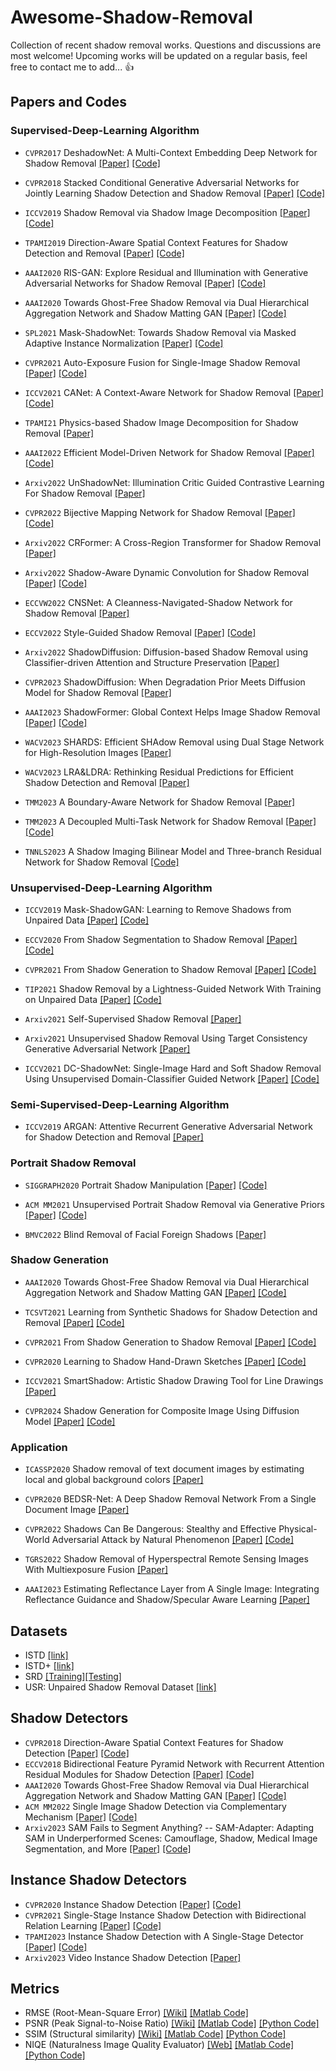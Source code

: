 # Awesome-Shadow-Removal
Collection of recent shadow removal works. Questions and discussions are most welcome! Upcoming works will be updated on a regular basis, feel free to contact me to add... :thumbsup:

## Papers and Codes

### Supervised-Deep-Learning Algorithm 

* `CVPR2017` DeshadowNet: A Multi-Context Embedding Deep Network for Shadow Removal [[Paper]](https://openaccess.thecvf.com/content_cvpr_2017/papers/Qu_DeshadowNet_A_Multi-Context_CVPR_2017_paper.pdf) [[Code]](https://github.com/zylix666/DeshadowNet)

* `CVPR2018` Stacked Conditional Generative Adversarial Networks for Jointly Learning Shadow Detection and Shadow Removal [[Paper]](https://arxiv.org/pdf/1712.02478v1.pdf) [[Code]](https://github.com/IsHYuhi/ST-CGAN_Stacked_Conditional_Generative_Adversarial_Networks)

* `ICCV2019` Shadow Removal via Shadow Image Decomposition [[Paper]](https://openaccess.thecvf.com/content_ICCV_2019/papers/Le_Shadow_Removal_via_Shadow_Image_Decomposition_ICCV_2019_paper.pdf) [[Code]](https://github.com/cvlab-stonybrook/SID)

* `TPAMI2019` Direction-Aware Spatial Context Features for Shadow Detection and Removal [[Paper]](https://arxiv.org/pdf/1805.04635.pdf) [[Code]](https://github.com/xw-hu/DSC)

* `AAAI2020` RIS-GAN: Explore Residual and Illumination with Generative Adversarial Networks for Shadow Removal [[Paper]](http://www.chengjianglong.com/publications/RISGAN_AAAI.pdf) [[Code]](https://github.com/zhling2020/RIS-GAN)

* `AAAI2020` Towards Ghost-Free Shadow Removal via Dual Hierarchical Aggregation Network and Shadow Matting GAN [[Paper]](https://ojs.aaai.org/index.php/AAAI/article/view/6695) [[Code]](https://github.com/vinthony/ghost-free-shadow-removal)

* `SPL2021` Mask-ShadowNet: Towards Shadow Removal via Masked Adaptive Instance Normalization [[Paper]](https://ieeexplore.ieee.org/document/9408351) [[Code]](https://github.com/penguinbing/Mask-ShadowNet)

* `CVPR2021` Auto-Exposure Fusion for Single-Image Shadow Removal [[Paper]](https://openaccess.thecvf.com/content/CVPR2021/html/Fu_Auto-Exposure_Fusion_for_Single-Image_Shadow_Removal_CVPR_2021_paper.html) [[Code]](https://github.com/tsingqguo/exposure-fusion-shadow-removal)

* `ICCV2021` CANet: A Context-Aware Network for Shadow Removal [[Paper]](https://arxiv.org/pdf/2108.09894.pdf) [[Code]](https://github.com/Zipei-Chen/CANet)

* `TPAMI21` Physics-based Shadow Image Decomposition for Shadow Removal [[Paper]](https://arxiv.org/pdf/2012.13018.pdf)

* `AAAI2022` Efficient Model-Driven Network for Shadow Removal [[Paper]](https://ojs.aaai.org/index.php/AAAI/article/view/20276) [[Code]](https://github.com/zhuyr97/AAAI2022_Unfolding_Network_Shadow_Removal)

* `Arxiv2022` UnShadowNet: Illumination Critic Guided Contrastive Learning For Shadow Removal [[Paper]](https://arxiv.org/pdf/2203.15441v1.pdf)
* `CVPR2022` Bijective Mapping Network for Shadow Removal [[Paper]](https://openaccess.thecvf.com/content/CVPR2022/papers/Zhu_Bijective_Mapping_Network_for_Shadow_Removal_CVPR_2022_paper.pdf) [[Code]]( https://github.com/KevinJ-Huang/BMNet)
* `Arxiv2022` CRFormer: A Cross-Region Transformer for Shadow Removal [[Paper]](https://arxiv.org/pdf/2207.01600.pdf)  
* `Arxiv2022` Shadow-Aware Dynamic Convolution for Shadow Removal [[Paper]](https://arxiv.org/pdf/2205.04908.pdf) [[Code]]( https://github.com/xuyimin0926/SADC) 
* `ECCVW2022` CNSNet: A Cleanness-Navigated-Shadow Network for Shadow Removal [[Paper]](https://arxiv.org/pdf/2209.02174.pdf) 
* `ECCV2022` Style-Guided Shadow Removal [[Paper]](https://www.ecva.net/papers/eccv_2022/papers_ECCV/papers/136790353.pdf) [[Code]](https://github.com/jinwan1994/SG-ShadowNet)
* `Arxiv2022` ShadowDiffusion: Diffusion-based Shadow Removal using Classifier-driven Attention and Structure Preservation [[Paper]](https://arxiv.org/pdf/2211.08089.pdf)   
* `CVPR2023` ShadowDiffusion: When Degradation Prior Meets Diffusion Model for Shadow Removal [[Paper]](https://arxiv.org/pdf/2212.04711.pdf)
* `AAAI2023` ShadowFormer: Global Context Helps Image Shadow Removal [[Paper]](https://arxiv.org/pdf/2302.01650.pdf) [[Code]](https://github.com/GuoLanqing/ShadowFormer)
* `WACV2023` SHARDS: Efficient SHAdow Removal using Dual Stage Network for
High-Resolution Images [[Paper]](https://openaccess.thecvf.com/content/WACV2023/papers/Sen_SHARDS_Efficient_Shadow_Removal_Using_Dual_Stage_Network_for_High-Resolution_WACV_2023_paper.pdf)

* `WACV2023` LRA&LDRA: Rethinking Residual Predictions for Efficient Shadow Detection
and Removal [[Paper]](https://openaccess.thecvf.com/content/WACV2023/papers/Yucel_LRALDRA_Rethinking_Residual_Predictions_for_Efficient_Shadow_Detection_and_Removal_WACV_2023_paper.pdf)

* `TMM2023` A Boundary-Aware Network for Shadow Removal [[Paper]](https://ieeexplore.ieee.org.remotexs.ntu.edu.sg/abstract/document/9918057)

* `TMM2023` A Decoupled Multi-Task Network for Shadow Removal [[Paper]](https://ieeexplore.ieee.org.remotexs.ntu.edu.sg/abstract/document/10058544) [[Code]](https://github.com/nachifur/DMTN)

* `TNNLS2023` A Shadow Imaging Bilinear Model and Three-branch Residual Network for Shadow Removal [[Code]](https://github.com/nachifur/TBRNet)

### Unsupervised-Deep-Learning Algorithm

* `ICCV2019` Mask-ShadowGAN: Learning to Remove Shadows from Unpaired Data [[Paper]](https://arxiv.org/abs/1903.10683) [[Code]](https://github.com/xw-hu/Mask-ShadowGAN)

* `ECCV2020` From Shadow Segmentation to Shadow Removal [[Paper]](https://arxiv.org/pdf/2008.00267.pdf) [[Code]](https://github.com/lmhieu612/FSS2SR)

* `CVPR2021` From Shadow Generation to Shadow Removal [[Paper]](https://arxiv.org/pdf/2103.12997v1.pdf) [[Code]](https://github.com/hhqweasd/G2R-ShadowNet)

* `TIP2021` Shadow Removal by a Lightness-Guided Network With Training on Unpaired Data [[Paper]](https://ieeexplore.ieee.org/abstract/document/9318562) [[Code]](https://github.com/hhqweasd/LG-ShadowNet)

* `Arxiv2021` Self-Supervised Shadow Removal [[Paper]](https://arxiv.org/pdf/2010.11619.pdf)

* `Arxiv2021` Unsupervised Shadow Removal Using Target Consistency Generative Adversarial Network [[Paper]](https://arxiv.org/abs/2010.01291)

* `ICCV2021` DC-ShadowNet: Single-Image Hard and Soft Shadow Removal Using Unsupervised Domain-Classifier Guided Network [[Paper]](https://openaccess.thecvf.com/content/ICCV2021/papers/Jin_DC-ShadowNet_Single-Image_Hard_and_Soft_Shadow_Removal_Using_Unsupervised_Domain-Classifier_ICCV_2021_paper.pdf) [[Code]](https://github.com/jinyeying/DC-ShadowNet-Hard-and-Soft-Shadow-Removal)

### Semi-Supervised-Deep-Learning Algorithm
* `ICCV2019` ARGAN: Attentive Recurrent Generative Adversarial Network for Shadow
Detection and Removal [[Paper]](https://openaccess.thecvf.com/content_ICCV_2019/papers/Ding_ARGAN_Attentive_Recurrent_Generative_Adversarial_Network_for_Shadow_Detection_and_ICCV_2019_paper.pdf)

### Portrait Shadow Removal

* `SIGGRAPH2020` Portrait Shadow Manipulation [[Paper]](https://arxiv.org/abs/2005.08925) [[Code]](https://github.com/google/portrait-shadow-manipulation)

* `ACM MM2021` Unsupervised Portrait Shadow Removal via Generative Priors [[Paper]](https://arxiv.org/pdf/2108.03466.pdf) [[Code]](https://github.com/YingqingHe/Shadow-Removal-via-Generative-Priors)

* `BMVC2022` 
Blind Removal of Facial Foreign Shadows  [[Paper]](http://cvlab.cse.msu.edu/pdfs/Liu_Hou_Huang_Ren_Liu_BMVC2022.pdf)



### Shadow Generation

* `AAAI2020` Towards Ghost-Free Shadow Removal via Dual Hierarchical Aggregation Network and Shadow Matting GAN [[Paper]](https://ojs.aaai.org/index.php/AAAI/article/view/6695) [[Code]](https://github.com/vinthony/ghost-free-shadow-removal)

* `TCSVT2021` Learning from Synthetic Shadows for Shadow Detection and Removal [[Paper]](https://arxiv.org/abs/2101.01713) [[Code]](https://github.com/naoto0804/SynShadow)

* `CVPR2021` From Shadow Generation to Shadow Removal [[Paper]](https://arxiv.org/pdf/2103.12997v1.pdf) [[Code]](https://github.com/hhqweasd/G2R-ShadowNet)

* `CVPR2020` Learning to Shadow Hand-Drawn Sketches [[Paper]](https://openaccess.thecvf.com/content_CVPR_2020/papers/Zheng_Learning_to_Shadow_Hand-Drawn_Sketches_CVPR_2020_paper.pdf) [[Code]](https://cal.cs.umbc.edu/Papers/Zheng-2020-Shade/index.html)

* `ICCV2021` SmartShadow: Artistic Shadow Drawing Tool for Line Drawings [[Paper]](https://openaccess.thecvf.com/content/ICCV2021/papers/Zhang_SmartShadow_Artistic_Shadow_Drawing_Tool_for_Line_Drawings_ICCV_2021_paper.pdf)

* `CVPR2024` Shadow Generation for Composite Image Using Diffusion Model [[Paper]](https://arxiv.org/abs/2104.10338) [[Code]](https://github.com/bcmi/Object-Shadow-Generation-Dataset-DESOBAv2)

### Application

* `ICASSP2020` Shadow removal of text document images by estimating local and global background colors [[Paper]](https://ieeexplore.ieee.org/document/9053378)

* `CVPR2020` BEDSR-Net: A Deep Shadow Removal Network From a Single Document Image [[Paper]](https://openaccess.thecvf.com/content_CVPR_2020/html/Lin_BEDSR-Net_A_Deep_Shadow_Removal_Network_From_a_Single_Document_CVPR_2020_paper.html)

* `CVPR2022` Shadows Can Be Dangerous: Stealthy and Effective Physical-World Adversarial Attack by Natural Phenomenon [[Paper]](https://arxiv.org/pdf/2203.03818.pdf) [[Code]](https://github.com/hncszyq/ShadowAttack)

* `TGRS2022` Shadow Removal of Hyperspectral Remote Sensing Images With Multiexposure Fusion [[Paper]](https://ieeexplore.ieee.org/abstract/document/9874905)

* `AAAI2023` Estimating Reflectance Layer from A Single Image: Integrating Reflectance Guidance and Shadow/Specular Aware Learning [[Paper]](https://arxiv.org/pdf/2211.14751.pdf)




## Datasets

* ISTD [[link]](https://github.com/DeepInsight-PCALab/ST-CGAN)  
* ISTD+ [[link]](https://github.com/cvlab-stonybrook/SID)
* SRD [[Training]](https://drive.google.com/file/d/1W8vBRJYDG9imMgr9I2XaA13tlFIEHOjS/view)[[Testing]](https://drive.google.com/file/d/1GTi4BmQ0SJ7diDMmf-b7x2VismmXtfTo/view)
* USR: Unpaired Shadow Removal Dataset [[link]](https://drive.google.com/file/d/1PPAX0W4eyfn1cUrb2aBefnbrmhB1htoJ/view)

<!-- > (Detected Masks of the ISTD/ISTD+ dataset [[download]](https://drive.google.com/drive/folders/1-LLZ_gIc4_nCgA6GMISILmkrE_iLeQgx?usp=sharing)  from [[paper]](https://github.com/zhuyr97/SDCM).  ) -->

## Shadow Detectors

* `CVPR2018` Direction-Aware Spatial Context Features for Shadow Detection [[Paper]](https://openaccess.thecvf.com/content_cvpr_2018/papers/Hu_Direction-Aware_Spatial_Context_CVPR_2018_paper.pdf) [[Code]](https://github.com/xw-hu/DSC)
* `ECCV2018` Bidirectional Feature Pyramid Network with Recurrent Attention Residual Modules for Shadow Detection [[Paper]](https://openaccess.thecvf.com/content_ECCV_2018/papers/Lei_Zhu_Bi-directional_Feature_Pyramid_ECCV_2018_paper.pdf) [[Code]](https://github.com/zijundeng/BDRAR)
* `AAAI2020` Towards Ghost-Free Shadow Removal via Dual Hierarchical Aggregation Network and Shadow Matting GAN [[Paper]](https://ojs.aaai.org/index.php/AAAI/article/view/6695) [[Code]](https://github.com/vinthony/ghost-free-shadow-removal)
* `ACM MM2022` Single Image Shadow Detection via Complementary Mechanism [[Paper]](https://xueyangfu.github.io/paper/2022/ACMMM/Shadow-Detection.pdf) [[Code]](https://github.com/zhuyr97/SDCM)
* `Arxiv2023` SAM Fails to Segment Anything? -- SAM-Adapter: Adapting SAM in Underperformed Scenes: Camouflage, Shadow, Medical Image Segmentation, and More [[Paper]](https://arxiv.org/abs/2304.09148) [[Code]](https://github.com/tianrun-chen/SAM-Adapter-PyTorch)

## Instance Shadow Detectors

* `CVPR2020` Instance Shadow Detection [[Paper]](https://openaccess.thecvf.com/content_CVPR_2020/papers/Wang_Instance_Shadow_Detection_CVPR_2020_paper.pdf) [[Code]](https://github.com/stevewongv/InstanceShadowDetection)
* `CVPR2021` Single-Stage Instance Shadow Detection with Bidirectional Relation Learning [[Paper]](https://openaccess.thecvf.com/content/CVPR2021/papers/Wang_Single-Stage_Instance_Shadow_Detection_With_Bidirectional_Relation_Learning_CVPR_2021_paper.pdf) [[Code]](https://github.com/stevewongv/SSIS)
* `TPAMI2023` Instance Shadow Detection with A Single-Stage Detector [[Paper]](https://arxiv.org/abs/2207.04614) [[Code]](https://github.com/stevewongv/SSIS)
* `Arxiv2023` Video Instance Shadow Detection [[Paper]](https://arxiv.org/abs/2211.12827)

## Metrics

 * RMSE (Root-Mean-Square Error) [[Wiki]](https://en.wikipedia.org/wiki/Root-mean-square_deviation) [[Matlab Code]](https://www.mathworks.com/matlabcentral/fileexchange/21383-rmse) 
 * PSNR (Peak Signal-to-Noise Ratio) [[Wiki]](https://en.wikipedia.org/wiki/Peak_signal-to-noise_ratio) [[Matlab Code]](https://www.mathworks.com/help/images/ref/psnr.html) [[Python Code]](https://github.com/aizvorski/video-quality)
 * SSIM (Structural similarity) [[Wiki]](https://en.wikipedia.org/wiki/Structural_similarity) [[Matlab Code]](http://www.cns.nyu.edu/~lcv/ssim/ssim_index.m) [[Python Code]](https://github.com/aizvorski/video-quality/blob/master/ssim.py)
 * NIQE (Naturalness Image Quality Evaluator) [[Web]](http://live.ece.utexas.edu/research/Quality/nrqa.htm) [[Matlab Code]](http://live.ece.utexas.edu/research/Quality/nrqa.htm) [[Python Code]](https://github.com/aizvorski/video-quality/blob/master/niqe.py)
